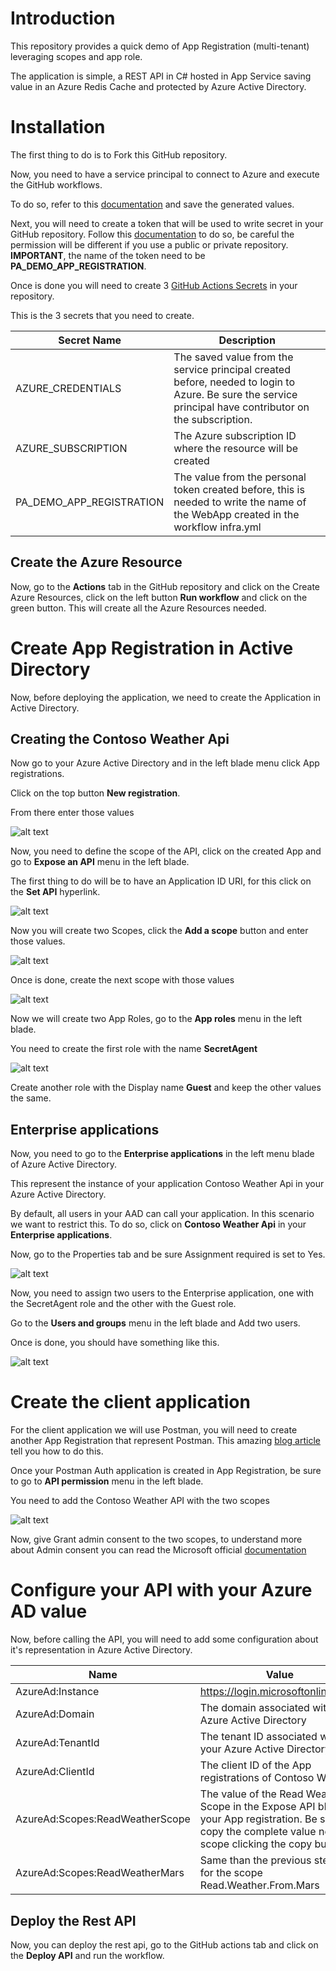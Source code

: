 # Introduction

This repository provides a quick demo of App Registration (multi-tenant) leveraging scopes and app role.

The application is simple, a REST API in C# hosted in App Service saving value in an Azure Redis Cache and protected by Azure Active Directory.

# Installation

The first thing to do is to Fork this GitHub repository.  

Now, you need to have a service principal to connect to Azure and execute the GitHub workflows.

To do so, refer to this [documentation](https://github.com/marketplace/actions/azure-login#configure-a-service-principal-with-a-secret) and save the generated values.

Next, you will need to create a token that will be used to write secret in your GitHub repository.  Follow this [documentation](https://github.com/marketplace/actions/create-github-secret-action) to do so, be careful the permission will be different if you use a public or private repository.  **IMPORTANT**, the name of the token need to be **PA_DEMO_APP_REGISTRATION**.

Once is done you will need to create 3 [GitHub Actions Secrets](https://docs.github.com/en/rest/actions/secrets) in your repository.

This is the 3 secrets that you need to create.

| Secret Name | Description |
| ------------| ------------|
| AZURE_CREDENTIALS | The saved value from the service principal created before, needed to login to Azure.  Be sure the service principal have contributor on the subscription.
| AZURE_SUBSCRIPTION | The Azure subscription ID where the resource will be created
| PA_DEMO_APP_REGISTRATION | The value from the personal token created before, this is needed to write the name of the WebApp created in the workflow infra.yml

## Create the Azure Resource

Now, go to the **Actions** tab in the GitHub repository and click on the Create Azure Resources, click on the left button **Run workflow** and click on the green button.  This will create all the Azure Resources needed.

# Create App Registration in Active Directory

Now, before deploying the application, we need to create the Application in Active Directory.

## Creating the Contoso Weather Api

Now go to your Azure Active Directory and in the left blade menu click App registrations.

Click on the top button **New registration**.

From there enter those values

![alt text](https://github.com/hugogirard/demoAppRegistration/blob/main/images/Contoso%20Weather%20Api.png?raw=true)

Now, you need to define the scope of the API, click on the created App and go to **Expose an API** menu in the left blade.

The first thing to do will be to have an Application ID URI, for this click on the **Set API**  hyperlink.

![alt text](https://github.com/hugogirard/demoAppRegistration/blob/main/images/SetApiUri.png?raw=true)

Now you will create two Scopes, click the **Add a scope** button and enter those values.

![alt text](https://github.com/hugogirard/demoAppRegistration/blob/main/images/Create%20Read.City.Weather%20Scope.png?raw=true)

Once is done, create the next scope with those values

![alt text](https://github.com/hugogirard/demoAppRegistration/blob/main/images/Read.Weather.From.Mars.png?raw=true)

Now we will create two App Roles, go to the **App roles** menu in the left blade.

You need to create the first role with the name **SecretAgent**

![alt text](https://github.com/hugogirard/demoAppRegistration/blob/main/images/AppRole.png?raw=true)

Create another role with the Display name **Guest** and keep the other values the same.

## Enterprise applications

Now, you need to go to the **Enterprise applications** in the left menu blade of Azure Active Directory.

This represent the instance of your application Contoso Weather Api in your Azure Active Directory.

By default, all users in your AAD can call your application.  In this scenario we want to restrict this.  To do so, click on **Contoso Weather Api** in your **Enterprise applications**.

Now, go to the Properties tab and be sure Assignment required is set to Yes.

![alt text](https://github.com/hugogirard/demoAppRegistration/blob/main/images/AssignmentRequired.png?raw=true)

Now, you need to assign two users to the Enterprise application, one with the SecretAgent role and the other with the Guest role.

Go to the **Users and groups** menu in the left blade and Add two users.

Once is done, you should have something like this.

![alt text](https://github.com/hugogirard/demoAppRegistration/blob/main/images/AssignedUsers.png?raw=true)

# Create the client application

For the client application we will use Postman, you will need to create another App Registration that represent Postman.  This amazing [blog article](https://dev.to/425show/calling-an-azure-ad-secured-api-with-postman-22co) tell you how to do this.

Once your Postman Auth application is created in App Registration, be sure to go to **API permission** menu in the left blade.

You need to add the Contoso Weather API with the two scopes

![alt text]()

Now, give Grant admin consent to the two scopes, to understand more about Admin consent you can read the Microsoft official [documentation](https://learn.microsoft.com/en-us/azure/active-directory/manage-apps/grant-admin-consent?pivots=portal)


# Configure your API with your Azure AD value

Now, before calling the API, you will need to add some configuration about it's representation in Azure Active Directory.

| Name | Value |
| -----| ----- |
| AzureAd:Instance | https://login.microsoftonline.com/ |
| AzureAd:Domain | The domain associated with your Azure Active Directory |
| AzureAd:TenantId | The tenant ID associated with your Azure Active Directory |
| AzureAd:ClientId | The client ID of the App registrations of Contoso Weather |
| AzureAd:Scopes:ReadWeatherScope | The value of the Read Weather Scope in the Expose API blade of your App registration.  Be sure to copy the complete value near the scope clicking the copy button. |
| AzureAd:Scopes:ReadWeatherMars | Same than the previous step but for the scope Read.Weather.From.Mars

## Deploy the Rest API

Now, you can deploy the rest api, go to the GitHub actions tab and click on the **Deploy API** and run the workflow.